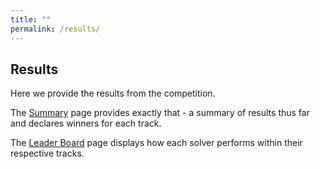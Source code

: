 ```yaml
---
title: ""
permalink: /results/
---
```


## Results
Here we provide the results from the competition.

The [Summary](summary) page provides exactly that - a summary of results thus far and declares winners for each track.

The [Leader Board](leader-board) page displays how each solver performs within their respective tracks.
